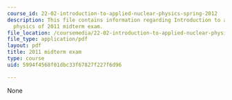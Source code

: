 ```yaml
---
course_id: 22-02-introduction-to-applied-nuclear-physics-spring-2012
description: This file contains information regarding Introduction to applied nuclear
  physics of 2011 midterm exam.
file_location: /coursemedia/22-02-introduction-to-applied-nuclear-physics-spring-2012/5994f4568f01dbc33f67827f227f6d96_MIT22_02S12_midterm_2011.pdf
file_type: application/pdf
layout: pdf
title: 2011 midterm exam
type: course
uid: 5994f4568f01dbc33f67827f227f6d96

---
```

None